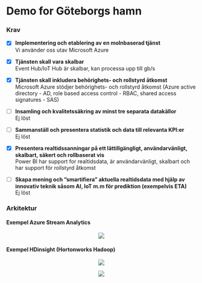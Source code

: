 <h1> Demo for Göteborgs hamn</h1>

<h3> Krav </h3>

- [x] <b>Implementering och etablering av en molnbaserad tjänst</b>
<br>Vi använder oss utav Microsoft Azure
- [x] <b>Tjänsten skall vara skalbar</b>
<br>Event Hub/IoT Hub är skalbar, kan processa upp till gb/s
- [x] <b>Tjänsten skall inkludera behörighets- och rollstyrd åtkomst</b>
<br>Microsoft Azure stödjer behörighets- och rollstyrd åtkomst (Azure active directory - AD, role based access control - RBAC, shared access signatures - SAS)
- [ ] <b>Insamling och kvalitetssäkring av minst tre separata datakällor</b>
<br>Ej löst
- [ ] <b>Sammanställ och presentera statistik och data till relevanta KPI:er</b>
<br>Ej löst
- [x] <b>Presentera realtidssanningar på ett lättillgängligt, användarvänligt, skalbart, säkert och rollbaserat vis</b>
<br>Power BI har support for realtidsdata, är användarvänligt, skalbart och har support för rollstyrd åtkomst
- [ ] <b>Skapa mening och ”smartifiera” aktuella realtidsdata med hjälp av innovativ teknik såsom AI, IoT m.m för prediktion (exempelvis ETA)</b>
<br>Ej löst

  
<h3> Arkitektur </h3> 
  
<h4> Exempel Azure Stream Analytics </h4>  
<p align="center"><img src="https://azurecomcdn.azureedge.net/cvt-86ffa9252fe53319ef8b7f87fd0209c71158b6ff642eefee2cf2f09309abdfef/images/page/services/event-hubs/serverless-streaming.svg"></p>


<h4> Exempel HDinsight (Hortonworks Hadoop) </h4>

<p align="center"><img src="https://docs.microsoft.com/sv-se/azure/architecture/solution-ideas/media/real-time-analytics.png"></p>

<p align="center"><img src="https://docs.microsoft.com/en-us/azure/architecture/solution-ideas/media/streaming-using-hdinsight.png"></p>


